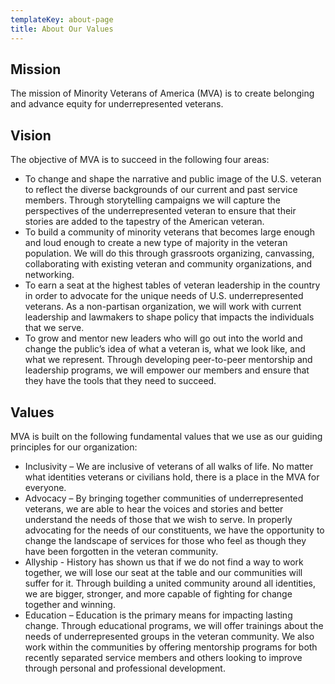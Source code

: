 ```yaml
---
templateKey: about-page
title: About Our Values
---
```

## Mission
The mission of Minority Veterans of America (MVA) is to create belonging and advance equity for underrepresented veterans.

## Vision
The objective of MVA is to succeed in the following four areas:

- To change and shape the narrative and public image of the U.S. veteran to reflect the diverse backgrounds of our current and past service members. Through storytelling campaigns we will capture the perspectives of the underrepresented veteran to ensure that their stories are added to the tapestry of the American veteran.
- To build a community of minority veterans that becomes large enough and loud enough to create a new type of majority in the veteran population. We will do this through grassroots organizing, canvassing, collaborating with existing veteran and community organizations, and networking.
- To earn a seat at the highest tables of veteran leadership in the country in order to advocate for the unique needs of U.S. underrepresented veterans. As a non-partisan organization, we will work with current leadership and lawmakers to shape policy that impacts the individuals that we serve.
- To grow and mentor new leaders who will go out into the world and change the public’s idea of what a veteran is, what we look like, and what we represent. Through developing peer-to-peer mentorship and leadership programs, we will empower our members and ensure that they have the tools that they need to succeed.

## Values
MVA is built on the following fundamental values that we use as our guiding principles for our organization: 

+ Inclusivity – We are inclusive of veterans of all walks of life. No matter what identities veterans or civilians hold, there is a place in the MVA for everyone.
+ Advocacy – By bringing together communities of underrepresented veterans, we are able to hear the voices and stories and better understand the needs of those that we wish to serve. In properly advocating for the needs of our constituents, we have the opportunity to change the landscape of services for those who feel as though they have been forgotten in the veteran community.
+ Allyship - History has shown us that if we do not find a way to work together, we will lose our seat at the table and our communities will suffer for it.  Through building a united community around all identities, we are bigger, stronger, and more capable of fighting for change together and winning.
+ Education – Education is the primary means for impacting lasting change. Through educational programs, we will offer trainings about the needs of underrepresented groups in the veteran community. We also work within the communities by offering mentorship programs for both recently separated service members and others looking to improve through personal and professional development.

